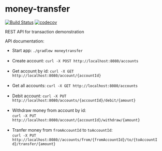 # money-transfer

[![Build Status](https://travis-ci.org/sanekas/money-transfer.svg?branch=master)](https://travis-ci.org/sanekas/money-transfer)
[![codecov](https://codecov.io/gh/sanekas/money-transfer/branch/master/graph/badge.svg)](https://codecov.io/gh/sanekas/money-transfer)

REST API for transaction demonstration

API documentation:

* Start app: ```./gradlew moneytransfer```<br/><br/>
* Create account: ```curl -X POST http://localhost:8080/accounts``` <br/><br/>
* Get account by id: ```curl -X GET http://localhost:8080/account/{accountId}``` <br/><br/>
* Get all accounts: ```curl -X GET http://localhost:8080/accounts``` <br/><br/>
* Debit account: ```curl -X PUT http://localhost:8080/accounts/{accountId}/debit/{amount}``` <br/><br/>
* Withdraw money from account by id: <br/>
```curl -X PUT http://localhost:8080/account/{accountId}/withdraw/{amount}``` <br/><br/>
* Tranfer money from ```fromAccountId``` to ```toAccountId```: <br/>
```curl -X PUT http://localhost:8080//accounts/from/{fromAccountId}/to/{toAccountId}/transfer/{amount}```
